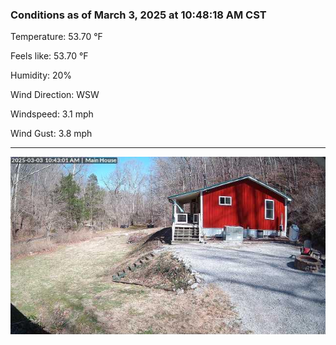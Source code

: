 ### Conditions as of March 3, 2025 at 10:48:18 AM CST 

Temperature: 53.70 &deg;F

Feels like: 53.70 &deg;F

Humidity: 20%

Wind Direction: WSW

Windspeed: 3.1 mph

Wind Gust: 3.8 mph

---

<img src="./images/latest.jpeg"/>

